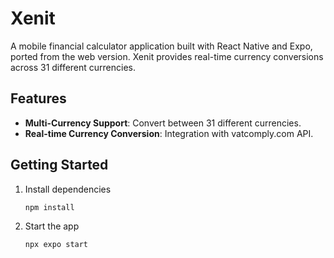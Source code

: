 # Xenit

A mobile financial calculator application built with React Native and Expo, ported from the web version. Xenit provides real-time currency conversions across 31 different currencies.

## Features

- **Multi-Currency Support**: Convert between 31 different currencies.
- **Real-time Currency Conversion**: Integration with vatcomply.com API.

## Getting Started

1. Install dependencies

   ```bash
   npm install
   ```

2. Start the app
   ```bash
   npx expo start
   ```

